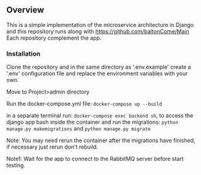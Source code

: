 ## Overview

This is a simple implementation of the microservice architecture in Django and this repository runs along with https://github.com/baltonCome/Main Each repository complement the app.


### Installation

Clone the repository and in the same directory as '.env.example' create a '.env' configuration file and replace the environment variables with your own.


Move to Project>admin directory


Run the docker-compose.yml file: ```docker-compose up --build```


in a separate terminal run: ```docker-compose exec backend sh```, to access the django app bash inside the container and run the migrations: ```python manage.py makemigrations``` and ```python manage.py migrate```


Note: You may need rerun the container after the migrations have finished, if necessary just rerun don't rebuild.

Note1: Wait for the app to connect to the RabbitMQ server before start testing.